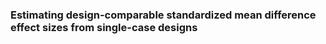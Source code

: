 ### Estimating design-comparable standardized mean difference effect sizes from single-case designs

